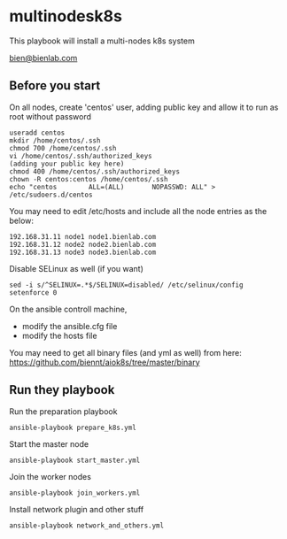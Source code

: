 # multinodesk8s
This playbook will install a multi-nodes k8s system

<bien@bienlab.com>

Before you start
----------------
On all nodes, create 'centos' user, adding public key and allow it to run as root without password
```
useradd centos
mkdir /home/centos/.ssh
chmod 700 /home/centos/.ssh
vi /home/centos/.ssh/authorized_keys
(adding your public key here)
chmod 400 /home/centos/.ssh/authorized_keys
chown -R centos:centos /home/centos/.ssh
echo "centos        ALL=(ALL)       NOPASSWD: ALL" > /etc/sudoers.d/centos
```
You may need to edit /etc/hosts and include all the node entries as the below:
```
192.168.31.11 node1 node1.bienlab.com
192.168.31.12 node2 node2.bienlab.com
192.168.31.13 node3 node3.bienlab.com
```
Disable SELinux as well (if you want)
```
sed -i s/^SELINUX=.*$/SELINUX=disabled/ /etc/selinux/config
setenforce 0
```
On the ansible controll machine, 
- modify the ansible.cfg file
- modify the hosts file

You may need to get all binary files (and yml as well) from here: https://github.com/biennt/aiok8s/tree/master/binary

Run they playbook
-----------------

Run the preparation playbook
```
ansible-playbook prepare_k8s.yml
```

Start the master node
```
ansible-playbook start_master.yml
```

Join the worker nodes
```
ansible-playbook join_workers.yml
```

Install network plugin and other stuff
```
ansible-playbook network_and_others.yml
```
